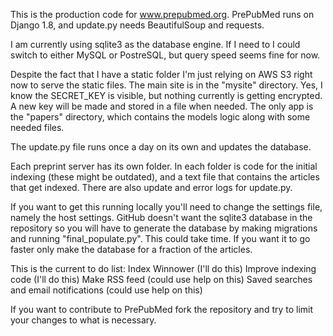 This is the production code for www.prepubmed.org.
PrePubMed runs on Django 1.8, and update.py needs BeautifulSoup and requests.

I am currently using sqlite3 as the database engine.  If I need to I could switch to either MySQL or PostreSQL, but query speed seems fine for now.

Despite the fact that I have a static folder I'm just relying on AWS S3 right now to serve the static files.  The main site is in the "mysite" directory.  Yes, I know the SECRET_KEY is visible, but nothing currently is getting encrypted.  A new key will be made and stored in a file when needed.  The only app is the "papers" directory, which contains the models logic along with some needed files.

The update.py file runs once a day on its own and updates the database.

Each preprint server has its own folder.  In each folder is code for the initial indexing (these might be outdated), and a text file that contains the articles that get indexed.  There are also update and error logs for update.py.

If you want to get this running locally you'll need to change the settings file, namely the host settings.  GitHub doesn't want the sqlite3 database in the repository so you will have to generate the database by making migrations and running "final_populate.py".  This could take time.  If you want it to go faster only make the database for a fraction of the articles.

This is the current to do list:
Index Winnower (I'll do this)
Improve indexing code (I'll do this)
Make RSS feed (could use help on this)
Saved searches and email notifications (could use help on this)

If you want to contribute to PrePubMed fork the repository and try to limit your changes to what is necessary.
